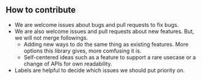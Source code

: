 ## How to contribute
* We are welcome issues about bugs and pull requests to fix bugs.
* We are also welcome issues and pull requests about new features. But, we will not merge followings.
  * Adding new ways to do the same thing as existing features. More options this library gives, more comfusing it is.
  * Self-centered ideas such as a feature to support a rare usecase or a change of APIs for own readability.
* Labels are helpful to decide which issues we should put priority on.


